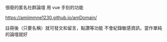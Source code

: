 很廢的匿名社群論壇
用 vue 手刻的功能

https://amiimmne1230.github.io/amDomain/

註冊後（只要名稱）就可發文和留言，點讚等功能
不會紀錄敏感資訊，當作單純的論壇就好
